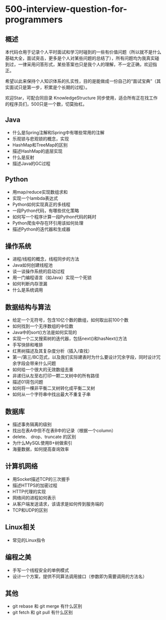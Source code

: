 # 500-interview-question-for-programmers

## 概述

本代码仓用于记录个人平时面试和学习时碰到的一些有价值问题（所以就不是什么基础大全，面试突击，更多是个人对某些问题的总结了），所有问题均为我真实碰到过，一律采用问答形式，某些答案也只是我个人的理解，不一定正确，欢迎指正。

希望以此来保持个人知识体系的扎实性，目的是能做成一份自己的“面试宝典”（其实面试只是第一步，积累是个长期的过程）。

欢迎Star，可配合同目录 KnowledgeStructure 同步使用，适合所有正在找工作的程序员们，500只是一个数，切莫抬杠。

## Java

* 什么是Spring注解和Spring中有哪些常用的注解
* 乐观锁与悲观锁的概念，实现
* HashMap和TreeMap的区别
* 描述HashMap的底层实现
* 什么是反射
* 描述Java的GC过程

## Python

* 用map/reduce实现数组求和
* 实现一个lambda表达式
* Python如何实现真正的多线程
* 一段Python代码，有哪些优化策略
* 如何写一个程序计算一段Python代码的耗时
* Python爬虫中存在环引用该如何处理
* 描述Python的迭代器和生成器

## 操作系统

* 进程/线程的概念，线程同步的方法
* Java如何创建线程池
* 谈一谈操作系统的启动过程
* 用一门编程语言（如Java）实现一个死锁
* 如何判断内存泄漏
* 什么是系统调用

## 数据结构与算法

* 给定一个无符号，包含10亿个数的数组，如何取出前100个数
* 如何找到一个无序数组的中位数
* Java中的sort()方法是如何实现的
* 实现一个二叉搜索树的迭代器，包括next()和hasNext()方法
* 手写快排和堆排
* 红黑树描述及其复杂度分析（插入/查找）
* 第一/第三/BC范式，以及我们实际建表时为什么要设计冗余字段，同时设计冗余字段会带来什么问题
* 如何给一个很大的无效数组去重
* 非递归从左至右打印一颗二叉树中的所有路径
* 描述01背包问题
* 如何将一棵非平衡二叉树转化成平衡二叉树
* 如何从一个字符串中找出最大不重复子串

## 数据库

* 描述事务隔离的级别
* 找出在表A中但不在表B中的记录（根据一个column）
* delete、 drop、truncate 的区别
* 为什么MySQL使用B+树做索引
* 海量数据，如何提高查询效率

## 计算机网络

* 用Socket描述TCP的三次握手
* 描述HTTPS的加密过程
* HTTP代理的实现
* 网络间的进程如何表示
* 从客户端发送请求，该请求是如何传到服务端的
* TCP和UDP的区别

## Linux相关

* 常见的Linux指令

## 编程之美

* 手写一个线程安全的单例模式
* 设计一个方案，提供不同算法调用接口（参数即为需要调用的方法名）

## 其他

* git rebase 和 git merge 有什么区别
* git fetch 和 git pull 有什么区别

